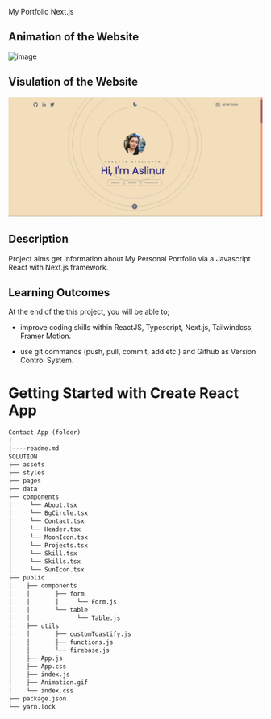 My Portfolio Next.js

## Animation of the Website

![image](./assets/portfolio.gif)

## Visulation of the Website

![image](./assets/portfolio.img.png)

## Description

Project aims get information about My Personal Portfolio via a Javascript React with Next.js framework.

## Learning Outcomes

At the end of the this project, you will be able to;

- improve coding skills within ReactJS, Typescript, Next.js, Tailwindcss, Framer Motion.

- use git commands (push, pull, commit, add etc.) and Github as Version Control System.
# Getting Started with Create React App

```
Contact App (folder)
|
|----readme.md
SOLUTION
├── assets
├── styles
├── pages
├── data
├── components
│     └── About.tsx
│     └── BgCircle.tsx
│     └── Contact.tsx
│     └── Header.tsx
│     └── MoonIcon.tsx
│     └── Projects.tsx
│     └── Skill.tsx
│     └── Skills.tsx
│     └── SunIcon.tsx
├── public
│    ├── components
│    │       ├── form
│    │       │     └── Form.js
│    │       └── table
│    │             └── Table.js
│    ├── utils
│    │       ├── customToastify.js
│    │       ├── functions.js
│    │       └── firebase.js
│    ├── App.js
│    ├── App.css
│    ├── index.js
│    ├── Animation.gif
│    └── index.css
├── package.json
└── yarn.lock
```
